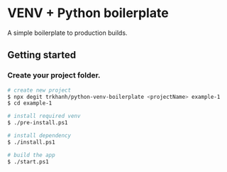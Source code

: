 #  VENV + Python boilerplate

A simple boilerplate to production builds.

## Getting started

### Create your project folder.

```bash
# create new project
$ npx degit trkhanh/python-venv-boilerplate <projectName> example-1
$ cd example-1

# install required venv
$ ./pre-install.ps1

# install dependency
$ ./install.ps1

# build the app
$ ./start.ps1